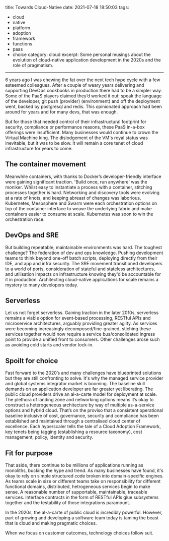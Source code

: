 title: Towards Cloud-Native
date: 2021-07-18 18:50:03
tags:
 - cloud
 - native
 - platform
 - adoption
 - framework
 - functions
 - paas
 - choice
category: cloud
excerpt: Some personal musings about the evolution of cloud-native application development in the 2020s and the role of pragmatism.
---

6 years ago I was chewing the fat over the next tech hype cycle with a few esteemed colleagues. After a couple of weary years delivering and supporting DevOps cookbooks in production there had to be a simpler way. Some of the PaaS players claimed they’d worked it out: speak the language of the developer, git push (provider) (environment) and off the deployment went, backed by postgresql and redis. This opinionated approach had been around for years and for many devs, that was enough.

But for those that needed control of their infrastructural footprint for security, compliance or performance reasons, these PaaS in-a-box offerings were insufficient. Many businesses would continue to crown the Virtual Machine king. The dislodgement of the VM's royal status was inevitable, but it was to be slow. It will remain a core tenet of cloud infrastructure for years to come.

## The container movement

Meanwhile containers, with thanks to Docker’s developer-friendly interface were gaining significant traction. 'Build once, run anywhere' was the moniker. Whilst easy to instantiate a process with a container, stitching processes together is hard. Networking and discovery tools were evolving at a rate of knots, and keeping abreast of changes was laborious. Kubernetes, Mesosphere and Swarm were each orchestration options on top of the container interface to weave the underlying fabric and make containers easier to consume at scale. Kubernetes was soon to win the orchestration race.

## DevOps and SRE

But building repeatable, maintainable environments was hard. The toughest challenge? The federation of dev and ops knowledge. Pushing development teams to think beyond one-off batch scripts, deploying directly from their IDE, and app and infra security. The SRE movement transitioned developers to a world of ports, consideration of stateful and stateless architectures, and utilisation impacts on infrastructure knowing they'd be accountable for it in production. Architecting cloud-native applications for scale remains a mystery to many developers today.

## Serverless

Let us not forget serverless. Gaining traction in the later 2010s, serverless remains a viable option for event-based processing, RESTful APIs and microservice architectures, arguably providing greater agilty. As services were becoming increasingly decomposed/fine-grained, stiching these services together would now require a service bus/consolidated ingress point to provide a unified front to consumers. Other challenges arose such as avoiding cold starts and vendor lock-in.

## Spoilt for choice

Fast forward to the 2020’s and many challenges have blueprinted solutions but they are still confronting to solve. It's why the managed service provider and global systems integrator market is booming. The baseline skill demands on an application developer are far greater yet liberating. The public cloud providers drive an al-a-carte model for deployment at scale. The plethora of landing zone and networking options means it’s okay to construct a heterogeneous architecture by way of multiple as-a-service options and hybrid cloud. That’s on the proviso that a consistent operational baseline inclusive of cost, governance, security and compliance has been established and maintained through a centralised cloud center of excellence. Each hyperscaler tells the tale of a Cloud Adoption Framework, key tenets being tagging (establishing a resource taxonomy), cost management, policy, identity and security.

## Fit for purpose

That aside, there continue to be millions of applications running as monoliths, bucking the hype and trend. As many businesses have found, it's okay to rely on simple structured code broken into domain-specific engines. As teams scale in size or different teams take on responsibility for different functional domains, distributed, hetrogeneous services begin to make sense. A reasonable number of supportable, maintainable, traceable services. Interface contracts in the form of RESTful APIs glue subsystems together and the testability of those integrations paramount.

In the 2020s, the al-a-carte of public cloud is incredibly powerful. However, part of growing and developing a software team today is taming the beast that is cloud and making pragmatic choices.

When we focus on customer outcomes, technology choices follow suit.